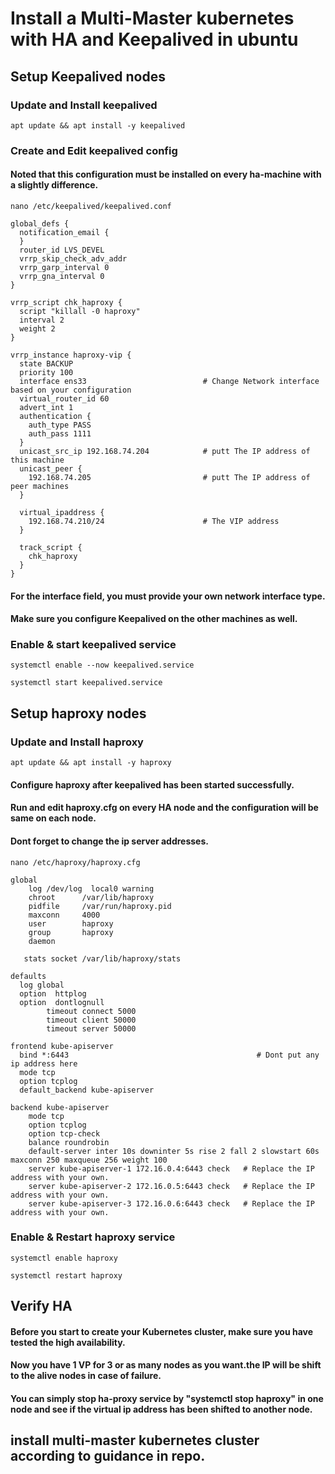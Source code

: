 # Install a Multi-Master kubernetes with HA and Keepalived in ubuntu

## Setup Keepalived nodes

### Update and Install keepalived
```
apt update && apt install -y keepalived
```

### Create and Edit keepalived config
#### Noted that this configuration must be installed on every ha-machine with a slightly difference.
```
nano /etc/keepalived/keepalived.conf
```
```
global_defs {
  notification_email {
  }
  router_id LVS_DEVEL
  vrrp_skip_check_adv_addr
  vrrp_garp_interval 0
  vrrp_gna_interval 0
}

vrrp_script chk_haproxy {
  script "killall -0 haproxy"
  interval 2
  weight 2
}

vrrp_instance haproxy-vip {
  state BACKUP
  priority 100
  interface ens33                          # Change Network interface based on your configuration
  virtual_router_id 60
  advert_int 1
  authentication {
    auth_type PASS
    auth_pass 1111
  }
  unicast_src_ip 192.168.74.204            # putt The IP address of this machine
  unicast_peer {
    192.168.74.205                         # putt The IP address of peer machines
  }

  virtual_ipaddress {
    192.168.74.210/24                      # The VIP address
  }

  track_script {
    chk_haproxy
  }
}
```
#### For the interface field, you must provide your own network interface type.
#### Make sure you configure Keepalived on the other machines as well.

### Enable & start keepalived service
```
systemctl enable --now keepalived.service
```
```
systemctl start keepalived.service
```
## Setup haproxy nodes

### Update and Install haproxy
```
apt update && apt install -y haproxy
```
#### Configure haproxy after keepalived has been started successfully.
#### Run and edit haproxy.cfg on every HA node and the configuration will be same on each node.
#### Dont forget to change the ip server addresses.
```
nano /etc/haproxy/haproxy.cfg
```
```
global
    log /dev/log  local0 warning
    chroot      /var/lib/haproxy
    pidfile     /var/run/haproxy.pid
    maxconn     4000
    user        haproxy
    group       haproxy
    daemon
   
   stats socket /var/lib/haproxy/stats
   
defaults
  log global
  option  httplog
  option  dontlognull
        timeout connect 5000
        timeout client 50000
        timeout server 50000
   
frontend kube-apiserver
  bind *:6443                                          # Dont put any ip address here
  mode tcp
  option tcplog
  default_backend kube-apiserver
   
backend kube-apiserver
    mode tcp
    option tcplog
    option tcp-check
    balance roundrobin
    default-server inter 10s downinter 5s rise 2 fall 2 slowstart 60s maxconn 250 maxqueue 256 weight 100
    server kube-apiserver-1 172.16.0.4:6443 check 	# Replace the IP address with your own.
    server kube-apiserver-2 172.16.0.5:6443 check 	# Replace the IP address with your own.
    server kube-apiserver-3 172.16.0.6:6443 check 	# Replace the IP address with your own.
```

### Enable & Restart haproxy service
```
systemctl enable haproxy
```
```
systemctl restart haproxy
```

## Verify HA

#### Before you start to create your Kubernetes cluster, make sure you have tested the high availability.
#### Now you have 1 VP for 3 or as many nodes as you want.the IP will be shift to the alive nodes in case of failure.
#### You can simply stop ha-proxy service by "systemctl stop haproxy" in one node and see if the virtual ip address has been shifted to another node.

## install multi-master kubernetes cluster according to guidance in repo.



